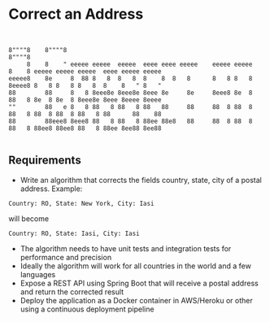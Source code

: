 # Correct an Address

```


8""""8    8""""8                                                       8""""8                                     
     8    8    " eeeee eeeee  eeeee  eeee eeee eeeee    eeeee eeeee    8    8 eeeee eeeee eeeee  eeee eeeee eeeee 
eeeee8    8e     8  88 8   8  8   8  8    8  8   8      8   8 8   8    8eeee8 8   8 8   8 8   8  8    8   " 8   " 
88        88     8   8 8eee8e 8eee8e 8eee 8e     8e     8eee8 8e  8    88   8 8e  8 8e  8 8eee8e 8eee 8eeee 8eeee 
""        88   e 8   8 88   8 88   8 88   88     88     88  8 88  8    88   8 88  8 88  8 88   8 88      88    88 
88        88eee8 8eee8 88   8 88   8 88ee 88e8   88     88  8 88  8    88   8 88ee8 88ee8 88   8 88ee 8ee88 8ee88 
                                                                                                                  

```

## Requirements
- Write an algorithm that corrects the fields country, state, city of a postal address. Example: 
```
Country: RO, State: New York, City: Iasi
```
will become
```
Country: RO, State: Iasi, City: Iasi
```
- The algorithm needs to have unit tests and integration tests for performance and precision
- Ideally the algorithm will work for all countries in the world and a few languages
- Expose a REST API using Spring Boot that will receive a postal address and return the corrected result
- Deploy the application as a Docker container in AWS/Heroku or other using a continuous deployment pipeline
